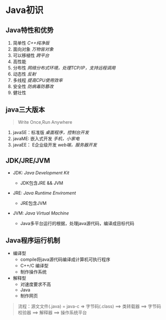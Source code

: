 # Java初识

## Java特性和优势

1. 简单性 *C++纯净版*
2. 面向对象 *万物皆对象*
3. 可以移植性 *跨平台*
4. 高性能 
5. 分布性 *网络分布式环境，处理TCP/IP，支持远程调用*
6. 动态性 *反射*
7. 多线程 *提高CPU使用效率*
8. 安全性 *防病毒防篡改*
9. 健壮性

## java三大版本

> Write Once,Run Anywhere

1. javaSE：标准版  *桌面程序，控制台开发*
2. javaME:  嵌入式开发 *手机，小家电*
3. javaEE： E企业级开发 *web端，服务器开发*

##  JDK/JRE/JVM

- JDK:  *Java Development Kit*

  - JDK包含JRE && JVM
- JRE:  *Java Runtime Enviroment*

  - JRE包含JVM
- JVM:  *Java Virtual Machine*

  - Java多平台运行的根据，处理java源代码，编译成目标代码


## Java程序运行机制

- 编译型
  - compile将java源代码编译成计算机可执行程序
  - C++/C  编译型
  - 制作操作系统
- 解释型
  - 对速度要求不高
  - Java
  - 制作网页

> 流程：源文文件(.java) = java-c => 字节码(.class) ==> 类转载器 ==> 字节码校验器 ==> 解释器 ==> 操作系统平台